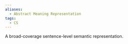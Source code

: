 ```yaml
---
aliases:
  - Abstract Meaning Representation
tags:
  - CS
---
```


A broad-coverage sentence-level semantic representation.

